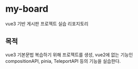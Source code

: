 # my-board

vue3 기반 게시판 프로젝트 실습 리포지토리

## 목적

vue3 기본문법 복습하기 위해 프로젝트를 생성,
vue2에 없는 기능인 compositionAPI, pinia, TeleportAPI 등의 기능을 실습한다.
